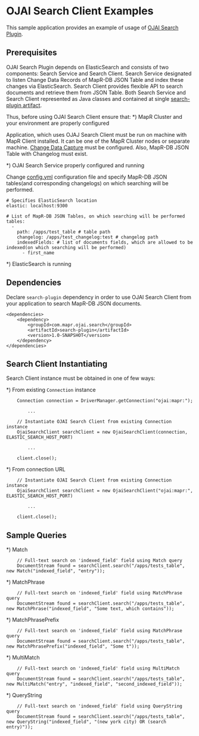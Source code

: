 # OJAI Search Client Examples

This sample application provides an example of usage of [OJAI Search Plugin](../search-plugin).

## Prerequisites

OJAI Search Plugin depends on ElasticSearch and consists of two components: Search Service and Search Client.
Search Service designated to listen Change Data Records of MapR-DB JSON Table and index these changes via ElasticSearch.
Search Client provides flexible API to search documents and retrieve them from JSON Table. Both Search Service and
Search Client represented as Java classes and contained at single [search-plugin artifact](../search-plugin/pom.xml).

Thus, before using OJAI Search Client ensure that:
*) MapR Cluster and your environment are properly configured

Application, which uses OJAJ Search Client must be run on machine with MapR Client installed. It can be one of the MapR
Cluster nodes or separate machine.
[Change Data Capture](https://maprdocs.mapr.com/60/MapR-DB/DB-ChangeData/setting-up-CDC.html) must be configured. Also,
MapR-DB JSON Table with Changelog must exist.

*) OJAI Search Service properly configured and running

Change [config.yml](../search-plugin/src/main/resources/config.yml) configuration file and specify
MapR-DB JSON tables(and corresponding changelogs) on which searching will be performed.

```
# Specifies ElasticSearch location
elastic: localhost:9300

# List of MapR-DB JSON Tables, on which searching will be performed
tables:
  -
    path: /apps/test_table # table path
    changelog: /apps/test_changelog:test # changelog path
    indexedFields: # list of documents fields, which are allowed to be indexed(on which searching will be performed)
      - first_name
```

*) ElasticSearch is running

## Dependencies

Declare `search-plugin` dependency in order to use OJAI Search Client from your application to search MapR-DB JSON
documents.
```
<dependencies>
    <dependency>
        <groupId>com.mapr.ojai.search</groupId>
        <artifactId>search-plugin</artifactId>
        <version>1.0-SNAPSHOT</version>
    </dependency>
</dependencies>
```

## Search Client Instantiating

Search Client instance must be obtained in one of few ways:

*) From existing `Connection` instance

```
    Connection connection = DriverManager.getConnection("ojai:mapr:");

        ...

    // Instantiate OJAI Search Client from existing Connection instance
    OjaiSearchClient searchClient = new OjaiSearchClient(connection, ELASTIC_SEARCH_HOST_PORT)

        ...

    client.close();
```

*) From connection URL

```
    // Instantiate OJAI Search Client from existing Connection instance
    OjaiSearchClient searchClient = new OjaiSearchClient("ojai:mapr:", ELASTIC_SEARCH_HOST_PORT)

        ...

    client.close();
```
## Sample Queries

*) Match

```
    // Full-text search on 'indexed_field' field using Match query
    DocumentStream found = searchClient.search("/apps/tests_table", new Match("indexed_field", "entry"));
```

*) MatchPhrase

```
    // Full-text search on 'indexed_field' field using MatchPhrase query
    DocumentStream found = searchClient.search("/apps/tests_table", new MatchPhrase("indexed_field", "Some text, which contains"));

```

*) MatchPhrasePrefix

```
    // Full-text search on 'indexed_field' field using MatchPhrase query
    DocumentStream found = searchClient.search("/apps/tests_table", new MatchPhrasePrefix("indexed_field", "Some t"));
```

*) MultiMatch

```
    // Full-text search on 'indexed_field' field using MultiMatch query
    DocumentStream found = searchClient.search("/apps/tests_table", new MultiMatch("entry", "indexed_field", "second_indexed_field"));
```

*) QueryString

```
    // Full-text search on 'indexed_field' field using QueryString query
    DocumentStream found = searchClient.search("/apps/tests_table", new QueryString("indexed_field", "(new york city) OR (search entry)"));
```